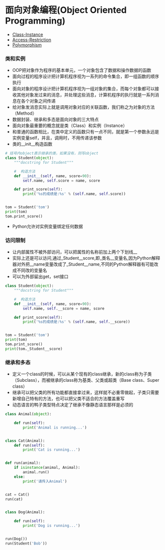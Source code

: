 # 面向对象编程(Object Oriented Programming)

- [Class-Instance](#class-instance)
- [Access-Restriction](#access-restriction)
- [Polymorphism](#polymorphism)
<div id="class-instance"></div>

### 类和实例
- OOP把对象作为程序的基本单元，一个对象包含了数据和操作数据的函数 
- 面向过程的程序设计把计算机程序视为一系列的命令集合，即一组函数的顺序执行
- 面向对象的程序设计把计算机程序视为一组对象的集合，而每个对象都可以接收其他对象发过来的消息，并处理这些消息，计算机程序的执行就是一系列消息在各个对象之间传递
- 给对象发消息实际上就是调用对象对应的关联函数，我们称之为对象的方法（Method）
- 数据封装、继承和多态是面向对象的三大特点
- 面向对象最重要的概念就是类（Class）和实例（Instance）
- 和普通的函数相比，在类中定义的函数只有一点不同，就是第一个参数永远是实例变量self，并且，调用时，不用传递该参数
- 类的__init__构造函数
```python
# 括号内object表示继承的类，如果没有，则写object
class Student(object):
    """docstring for Student"""

    #  构造方法
    def __init__(self, name, score=90):
        self.name, self.score = name, score

    def print_score(self):
        print('%s的成绩是:%s' % (self.name, self.score))


tom = Student('tom')
print(tom)
tom.print_score()
```
- Python允许对实例变量绑定任何数据

<div id="access-restriction"></div>

### 访问限制
- 让内部属性不被外部访问，可以把属性的名称前加上两个下划线__
- 实际上还是可以访问,通过_Student__score,即_类名__变量名,因为Python解释器对外把__name变量改成了_Student__name,不同的Python解释器有可能改成不同改的变量名
- 可以为外部留出get，set接口
```python
class Student(object):
    """docstring for Student"""

    #  构造方法
    def __init__(self, name, score=90):
        self.name, self.__score = name, score

    def print_score(self):
        print('%s的成绩是:%s' % (self.name, self.__score))


tom = Student('tom')
print(tom)
tom.print_score()
print(tom._Student__score)
```

<div id="polymorphism"></div>

### 继承和多态
- 定义一个class的时候，可以从某个现有的class继承，新的class称为子类（Subclass），而被继承的class称为基类、父类或超类（Base class、Super class）
- 继承可以把父类的所有功能都直接拿过来，这样就不必重零做起，子类只需要新增自己特有的方法，也可以把父类不适合的方法覆盖重写
- 动态语言的鸭子类型特点决定了继承不像静态语言那样是必须的
```python
class Animal(object):

    def run(self):
        print('Animal is running...')


class Cat(Animal):
    def run(self):
        print('Cat is running...')


def run(animal):
    if isinstance(animal, Animal):
        animal.run()
    else:
        print('请传入Animal')


cat = Cat()
run(cat)


class Dog(Animal):

    def run(self):
        print('Dog is running...')


run(Dog())
run(Student('Bob'))
```